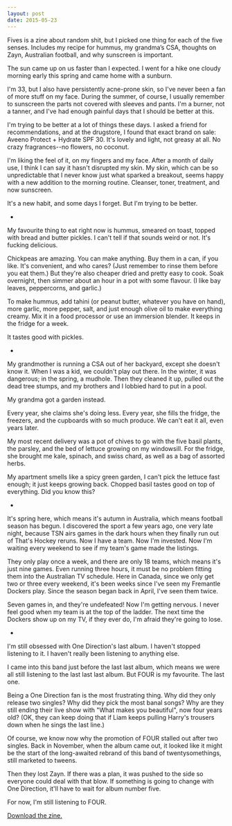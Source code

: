 ```yaml
---
layout: post
date: 2015-05-23
---
```


Fives is a zine about random shit, but I picked one thing for each of the five senses. Includes my recipe for hummus, my grandma’s CSA, thoughts on Zayn, Australian football, and why sunscreen is important.

The sun came up on us faster than I expected. I went for a hike one cloudy morning early this spring and came home with a sunburn.

I'm 33, but I also have persistently acne-prone skin, so I've never been a fan of more stuff on my face. During the summer, of course, I usually remember to sunscreen the parts not covered with sleeves and pants. I'm a burner, not a tanner, and I've had enough painful days that I should be better at this.

I'm trying to be better at a lot of things these days. I asked a friend for recommendations, and at the drugstore, I found that exact brand on sale: Aveeno Protect + Hydrate SPF 30. It's lovely and light, not greasy at all. No crazy fragrances--no flowers, no coconut.

I'm liking the feel of it, on my fingers and my face. After a month of daily use, I think I can say it hasn't disrupted my skin. My skin, which can be so unpredictable that I never know just what sparked a breakout, seems happy with a new addition to the morning routine. Cleanser, toner, treatment, and now sunscreen.

It's a new habit, and some days I forget. But I'm trying to be better.

+

My favourite thing to eat right now is hummus, smeared on toast, topped with bread and butter pickles. I can't tell if that sounds weird or not. It's fucking delicious.

Chickpeas are amazing. You can make anything. Buy them in a can, if you like. It's convenient, and who cares? (Just remember to rinse them before you eat them.) But they're also cheaper dried and pretty easy to cook. Soak overnight, then simmer about an hour in a pot with some flavour. (I like bay leaves, peppercorns, and garlic.)

To make hummus, add tahini (or peanut butter, whatever you have on hand), more garlic, more pepper, salt, and just enough olive oil to make everything creamy. Mix it in a food processor or use an immersion blender. It keeps in the fridge for a week.

It tastes good with pickles.

+

My grandmother is running a CSA out of her backyard, except she doesn't know it. When I was a kid, we couldn't play out there. In the winter, it was dangerous; in the spring, a mudhole. Then they cleaned it up, pulled out the dead tree stumps, and my brothers and I lobbied hard to put in a pool.

My grandma got a garden instead.

Every year, she claims she's doing less. Every year, she fills the fridge, the freezers, and the cupboards with so much produce. We can't eat it all, even years later.

My most recent delivery was a pot of chives to go with the five basil plants, the parsley, and the bed of lettuce growing on my windowsill. For the fridge, she brought me kale, spinach, and swiss chard, as well as a bag of assorted herbs.

My apartment smells like a spicy green garden, I can't pick the lettuce fast enough; it just keeps growing back. Chopped basil tastes good on top of everything. Did you know this?

+

It's spring here, which means it's autumn in Australia, which means football season has begun. I discovered the sport a few years ago, one very late night, because TSN airs games in the dark hours when they finally run out of That's Hockey reruns. Now I have a team. Now I'm invested. Now I'm waiting every weekend to see if my team's game made the listings.

They only play once a week, and there are only 18 teams, which means it's just nine games. Even running three hours, it must be no problem fitting them into the Australian TV schedule. Here in Canada, since we only get two or three every weekend, it's been weeks since I've seen my Fremantle Dockers play. Since the season began back in April, I've seen them twice.

Seven games in, and they're undefeated! Now I'm getting nervous. I never feel good when my team is at the top of the ladder. The next time the Dockers show up on my TV, if they ever do, I'm afraid they're going to lose.

+

I'm still obsessed with One Direction's last album. I haven't stopped listening to it. I haven't really been listening to anything else.

I came into this band just before the last last album, which means we were all still listening to the last last last album. But FOUR is my favourite. The last one.

Being a One Direction fan is the most frustrating thing. Why did they only release two singles? Why did they pick the most banal songs? Why are they still ending their live show with "What makes you beautiful", now four years old? (OK, they can keep doing that if Liam keeps pulling Harry's trousers down when he sings the last line.)

Of course, we know now why the promotion of FOUR stalled out after two singles. Back in November, when the album came out, it looked like it might be the start of the long-awaited rebrand of this band of twentysomethings, still marketed to tweens.

Then they lost Zayn. If there was a plan, it was pushed to the side so everyone could deal with that blow. If something is going to change with One Direction, it'll have to wait for album number five.

For now, I'm still listening to FOUR.

[Download the zine.](http://jessdriscoll.com/files/5senses.pdf)
